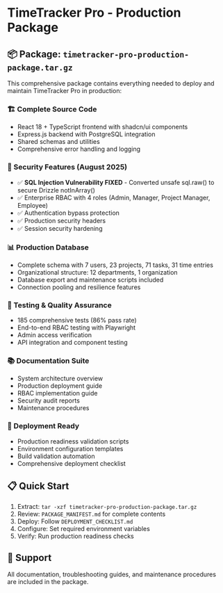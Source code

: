 # TimeTracker Pro - Production Package

## 📦 Package: `timetracker-pro-production-package.tar.gz`

This comprehensive package contains everything needed to deploy and maintain TimeTracker Pro in production:

### 🏗️ Complete Source Code
- React 18 + TypeScript frontend with shadcn/ui components
- Express.js backend with PostgreSQL integration
- Shared schemas and utilities
- Comprehensive error handling and logging

### 🔐 Security Features (August 2025)
- ✅ **SQL Injection Vulnerability FIXED** - Converted unsafe sql.raw() to secure Drizzle notInArray()
- ✅ Enterprise RBAC with 4 roles (Admin, Manager, Project Manager, Employee)
- ✅ Authentication bypass protection
- ✅ Production security headers
- ✅ Session security hardening

### 📊 Production Database
- Complete schema with 7 users, 23 projects, 71 tasks, 31 time entries
- Organizational structure: 12 departments, 1 organization
- Database export and maintenance scripts included
- Connection pooling and resilience features

### 🧪 Testing & Quality Assurance
- 185 comprehensive tests (86% pass rate)
- End-to-end RBAC testing with Playwright
- Admin access verification
- API integration and component testing

### 📚 Documentation Suite
- System architecture overview
- Production deployment guide
- RBAC implementation guide
- Security audit reports
- Maintenance procedures

### 🚀 Deployment Ready
- Production readiness validation scripts
- Environment configuration templates
- Build validation automation
- Comprehensive deployment checklist

## 📋 Quick Start
1. Extract: `tar -xzf timetracker-pro-production-package.tar.gz`
2. Review: `PACKAGE_MANIFEST.md` for complete contents
3. Deploy: Follow `DEPLOYMENT_CHECKLIST.md`
4. Configure: Set required environment variables
5. Verify: Run production readiness checks

## 🔗 Support
All documentation, troubleshooting guides, and maintenance procedures are included in the package.
